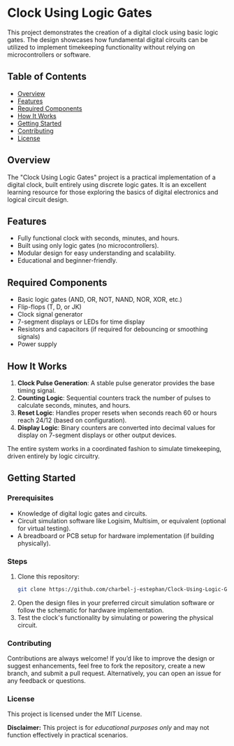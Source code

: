 # Clock Using Logic Gates

This project demonstrates the creation of a digital clock using basic logic gates. The design showcases how fundamental digital circuits can be utilized to implement timekeeping functionality without relying on microcontrollers or software.

## Table of Contents
- [Overview](#overview)
- [Features](#features)
- [Required Components](#required-components)
- [How It Works](#how-it-works)
- [Getting Started](#getting-started)
- [Contributing](#contributing)
- [License](#license)

## Overview

The "Clock Using Logic Gates" project is a practical implementation of a digital clock, built entirely using discrete logic gates. It is an excellent learning resource for those exploring the basics of digital electronics and logical circuit design.

## Features

- Fully functional clock with seconds, minutes, and hours.
- Built using only logic gates (no microcontrollers).
- Modular design for easy understanding and scalability.
- Educational and beginner-friendly.

## Required Components

- Basic logic gates (AND, OR, NOT, NAND, NOR, XOR, etc.)
- Flip-flops (T, D, or JK)
- Clock signal generator
- 7-segment displays or LEDs for time display
- Resistors and capacitors (if required for debouncing or smoothing signals)
- Power supply

## How It Works

1. **Clock Pulse Generation**: A stable pulse generator provides the base timing signal.
2. **Counting Logic**: Sequential counters track the number of pulses to calculate seconds, minutes, and hours.
3. **Reset Logic**: Handles proper resets when seconds reach 60 or hours reach 24/12 (based on configuration).
4. **Display Logic**: Binary counters are converted into decimal values for display on 7-segment displays or other output devices.

The entire system works in a coordinated fashion to simulate timekeeping, driven entirely by logic circuitry.

## Getting Started

### Prerequisites

- Knowledge of digital logic gates and circuits.
- Circuit simulation software like Logisim, Multisim, or equivalent (optional for virtual testing).
- A breadboard or PCB setup for hardware implementation (if building physically).

### Steps

1. Clone this repository:
   ```bash
   git clone https://github.com/charbel-j-estephan/Clock-Using-Logic-Gates-.git
2. Open the design files in your preferred circuit simulation software or follow the schematic for hardware implementation.
3. Test the clock's functionality by simulating or powering the physical circuit.
   
### Contributing

Contributions are always welcome! If you’d like to improve the design or suggest enhancements, feel free to fork the repository, create a new branch, and submit a pull request. Alternatively, you can open an issue for any feedback or questions.

### License

This project is licensed under the MIT License.


**Disclaimer:** This project is for _educational purposes only_ and may not function effectively in practical scenarios.
